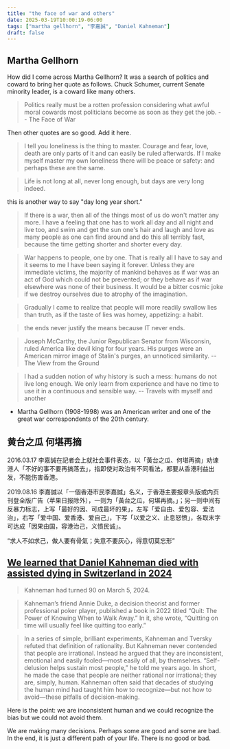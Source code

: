 ```yaml
---
title: "the face of war and others"
date: 2025-03-19T10:00:19-06:00
tags: ["martha gellhorn", "李嘉誠", "Daniel Kahneman"]
draft: false
---
```


## Martha Gellhorn

How did I come across Martha Gellhorn? It was a search of politics and coward to bring her quote as follows. Chuck Schumer, current Senate minority leader, is a coward like many others.

> Politics really must be a rotten profession considering what awful moral cowards most politicians become as soon as they get the job. -- The Face of War

Then other quotes are so good. Add it here.

> I tell you loneliness is the thing to master. Courage and fear, love, death are only parts of it and can easily be ruled afterwards. If I make myself master my own loneliness there will be peace or safety: and perhaps these are the same.

> Life is not long at all, never long enough, but days are very long indeed.

this is another way to say "day long year short."

> If there is a war, then all of the things most of us do won't matter any more. I have a feeling that one has to work all day and all night and live too, and swim and get the sun one's hair and laugh and love as many people as one can find around and do this all terribly fast, because the time getting shorter and shorter every day. 

> War happens to people, one by one. That is really all I have to say and it seems to me I have been saying it forever. Unless they are immediate victims, the majority of mankind behaves as if war was an act of God which could not be prevented; or they behave as if war elsewhere was none of their business. It would be a bitter cosmic joke if we destroy ourselves due to atrophy of the imagination.

> Gradually I came to realize that people will more readily swallow lies than truth, as if the taste of lies was homey, appetizing: a habit.

> the ends never justify the means because IT never ends.

> Joseph McCarthy, the Junior Republican Senator from Wisconsin, ruled America like devil king for four years. His purges were an American mirror image of Stalin's purges, an unnoticed similarity. -- The View from the Ground

> I had a sudden notion of why history is such a mess: humans do not live long enough. We only learn from experience and have no time to use it in a continuous and sensible way. -- Travels with myself and another

* Martha Gellhorn (1908-1998) was an American writer and one of the great war correspondents of the 20th century.

## 黄台之瓜 何堪再摘

2016.03.17 李嘉誠在記者会上就社会事件表态，以「黃台之瓜、何堪再摘」劝谏港人「不好的事不要再搞落去」，指即使对政治有不同看法，都要从香港利益出发，不能伤害香港。

2019.08.16 李嘉誠以「一個香港市民李嘉誠」名义，于香港主要报章头版或内页刊登全版广告（苹果日报除外），一则为「黃台之瓜，何堪再摘。」；另一则中间有反暴力标志，上写「最好的因、可成最坏的果」，左写「爱自由、爱包容、爱法治」，右写「爱中国、爱香港、爱自己」，下写「以爱之义、止息怒愤」，各取末字可达成「因果由国，容港治己，义憤民诚」。

“求人不如求己，做人要有骨氣；失意不要灰心，得意切莫忘形”

## [We learned that Daniel Kahneman died with assisted dying in Switzerland in 2024](https://archive.is/OzXPh)

> Kahneman had turned 90 on March 5, 2024.

> Kahneman’s friend Annie Duke, a decision theorist and former professional poker player, published a book in 2022 titled “Quit: The Power of Knowing When to Walk Away.” In it, she wrote, “Quitting on time will usually feel like quitting too early.”

> In a series of simple, brilliant experiments, Kahneman and Tversky refuted that definition of rationality. But Kahneman never contended that people are irrational. Instead he argued that they are inconsistent, emotional and easily fooled—most easily of all, by themselves. “Self-delusion helps sustain most people,” he told me years ago. In short, he made the case that people are neither rational nor irrational; they are, simply, human. Kahneman often said that decades of studying the human mind had taught him how to recognize—but not how to avoid—these pitfalls of decision-making.

Here is the point: we are inconsistent human and we could recognize the bias but we could not avoid them.

We are making many decisions. Perhaps some are good and some are bad. In the end, it is just a different path of your life. There is no good or bad.

